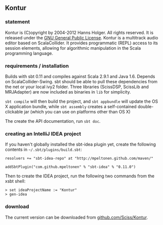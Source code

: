 ## Kontur

### statement

Kontur is (C)opyright by 2004-2012 Hanns Holger. All rights reserved. It is released under the [GNU General Public License](http://github.com/Sciss/Kontur/blob/master/licenses/Kontur-License.txt). Kontur is a multitrack audio editor based on ScalaCollider. It provides programmatic (REPL) access to its session elements, allowing for algorithmic manipulation in the Scala programming language.

### requirements / installation

Builds with sbt 0.11 and compiles against Scala 2.9.1 and Java 1.6. Depends on ScalaCollider-Swing. sbt should be able to pull these dependencies from the net or your local ivy2 folder. Three libraries (ScissDSP, ScissLib and MRJAdapter) are now included as binaries in `lib` for simplicity.

`sbt compile` will then build the project, and `sbt appbundle` will update the OS X application bundle, while `sbt assembly` creates a self-contained double-clickable jar (which you can use on platforms other than OS X)

The create the API documentation, run `sbt doc`.

### creating an IntelliJ IDEA project

If you haven't globally installed the sbt-idea plugin yet, create the following contents in `~/.sbt/plugins/build.sbt`:

    resolvers += "sbt-idea-repo" at "http://mpeltonen.github.com/maven/"
    
    addSbtPlugin("com.github.mpeltonen" % "sbt-idea" % "0.11.0")

Then to create the IDEA project, run the following two commands from the xsbt shell:

    > set ideaProjectName := "Kontur"
    > gen-idea

### download

The current version can be downloaded from [github.com/Sciss/Kontur](http://github.com/Sciss/Kontur).

